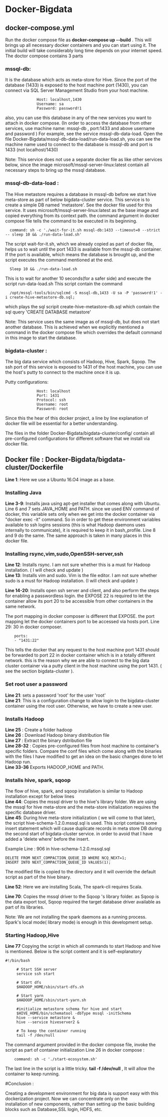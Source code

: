 # Docker-Bigdata

## docker-compose.yml

Run the docker compose file as  **docker-compose up --build** . This will brings up all necessary docker containers and you can start using it. The initial build will take considerably long time depends on your internet speed. The doctor compose contains 3 parts

### mssql-db:

It is the database which acts as meta-store for Hive. Since the port of the database (1433) is exposed to the host machine port (1430),
you can connect via SQL Server Management Studio from your host machine.

```
              Host: localhost,1430
              Username: sa
              Password: password!1
```
also, you can use this database in any of the new services you want to attach in docker compose.
(In order to access the database from other services, use machine name: mssql-db , port:1433 and above username and password )
For example, see the service mssql-db-data-load. Open the file Docker-Bigdata/mssql-db-data-load/run-data-load.sh, you can see the machine
name used to connect to the database is mssql-db and port is 1433  (not localhost/1430)

Note: This service does not use a separate docker file as like other services below, since the image microsoft/mssql-server-linux:latest
contain all necessary steps to bring up the mssql database.

### mssql-db-data-load :

The Hive metastore requires a database in mssql-db before we start hive meta-store as part of below bigdata-cluster service.
This service is to create a simple DB named 'metastore'. See the docker file used for this service. It uses microsoft/mssql-server-linux:latest as the base image and copied everything from its context path. the command argument in docker compose
file tells the command to be executed in its beginning. 

``` 
  command: sh -c './wait-for-it.sh mssql-db:1433 --timeout=0 --strict -- sleep 10 && ./run-data-load.sh'
```
The script wait-for-it.sh, which we already copied as part of docker file, helps us to wait until the port 1433 is available from the mssql-db container. If the port is available, which means the database is brought up, and the script executes the command mentioned at the end.
``` 
  Sleep 10 && ./run-data-load.sh
```
This is to wait for another 10 seconds(for a safer side) and execute the script run-data-load.sh
This script contain the command 
```
  /opt/mssql-tools/bin/sqlcmd -S mssql-db,1433 -U sa -P 'password!1' -i create-hive-metastore-db.sql;
```
which plays the sql scripit create-hive-metastore-db.sql which contain the sql query 'CREATE DATABASE metastore'

Note:  This service uses the same image as of mssql-db, but does not start another database. This is achieved when we explicitly 
mentioned a command in the docker compose file which overrides the default command in this image to start the database.

### bigdata-cluster :

The big data service which consists of Hadoop, Hive, Spark, Sqoop. The ssh port of this service is exposed to 1431 of the host machine,
you can use the host's putty to connect to the machine once it is up.

Putty configurations:
 
```
              Host: localhost
              Port: 1431
              Protocol: ssh
              Username: root
              Password: root
```
Since this the hear of this docker project, a line by line explanation of docker file will be essential for a better understanding. 

The files in the folder Docker-Bigdata/bigdata-cluster/config/ contain all pre-configured configurations for different software that 
we install via docker file.


## Docker file : Docker-Bigdata/bigdata-cluster/Dockerfile

**Line 1**: Here we use a Ubuntu 16.O4 image as a base.

### Installing Java
**Line 3-9**: Installs java using apt-get installer that comes along with Ubuntu.  
Line 6 and 7 sets JAVA_HOME and PATH. since we used ENV command of docker, this variable sets only when we get into the docker container via "docker exec -it" command. So in order to get these environment variables available to ssh logins sessions (this is what Hadoop daemons uses internally to communicate), it is required to keep it in bash_profile. Line 8 and 9 do the same. The same approach is taken in many places in this docker file.

### Installing rsync,vim,sudo,OpenSSH-server,ssh
**Line 12**: Installs rsync. I am not sure whether this is a must for Hadoop installation. ( I will check and update )  
**Line 13**: Installs vim and sudo. Vim is the file editor. I am not sure whether sudo is a must for Hadoop installation. (I will check and update )  

**Line 14-20**: Installs open ssh server and client, and also perform the steps for enabling a passwordless login. the EXPOSE 22 is required to let the container allow its port 20 to be accessible from other containers in the same network.

The port mapping in docker composer is different that EXPOSE. the port mapping let the docker containers port to be accessed via hosts port. 
Line 29: 30 in docker composer.
````
    ports:
    - "1431:22"
````
This tells the docker that any request to the host machine port 1431 should be forwarded to port 22 in docker container which is in a totally different network. this is the reason why we are able to connect to the big data cluster container via a putty client in the host machine using the port 1431. ( see the section bigdata-cluster ).

### Set root user a password
**Line 21**: sets a password 'root' for the user 'root'  
**Line 21**: This is a configuration change to allow login to the bigdata-cluster container using the root user.
              Otherwise, we have to create a new user.

### Installs Hadoop
**Line 25** : Create a folder hadoop  
**Line 26** : Download Hadoop binary distribution file  
**Line 27** : Extract the binary dstribution file  
**Line 28-32** : Copies pre-configured files from host machine to container's specific folders.
                 Compare the conf files which come along with the binaries with the files I have modified to get an idea on the basic changes done to let Hadoop run.  
**Line 33-36**  Exports HADOOP_HOME and PATH. 

### Installs hive, spark, sqoop

The flow of hive, spark, and sqoop installation is similar to Hadoop installation except for below lines  
**Line 44**: Copies the mssql driver to the hive's library folder. We are using the mssql for hive meta-store and the meta-store initialization requires the specific database driver.  
**Line 45**: During hive meta-store initialization ( we will come to that later), the script hive-schema-1.2.0.mssql.sql is used.
This script contains some insert statement which will cause duplicate records in meta store DB during the second start of bigdata-cluster service. in order to avoid that I have added a 'delete where' before the insert.   

Example Line :  906 in hive-schema-1.2.0.mssql.sql
```
DELETE FROM NEXT_COMPACTION_QUEUE_ID WHERE NCQ_NEXT=1;
INSERT INTO NEXT_COMPACTION_QUEUE_ID VALUES(1);
````

The modified file is copied to the directory and it will override the default script as part of the hive binary.

**Line 52**: Here we are installing Scala, The spark-cli requires Scala.  

**Line 70**: Copies the mssql driver to the Sqoop 's library folder. as Sqoop is the data export tool, Sqoop required the target database driver available as part of its libraries.  


Note: We are not installing the spark daemons as a running process. Spark's local mode( library mode) is enough in this development setup.

### Starting Hadoop,Hive

**Line 77** Copying the script in which all commands to start Hadoop and hive is mentioned.
 Below is the script content and it is self-explanatory   
 
 ```
 #!/bin/bash

      # Start SSH server 
      service ssh start

      # Start dfs  
      $HADOOP_HOME/sbin/start-dfs.sh

      # Start yarn  
      $HADOOP_HOME/sbin/start-yarn.sh

      #initialize metastore schema for hive and start
      $HIVE_HOME/bin/schematool -dbType mssql -initSchema
      hive --service metastore &
      hive --service hiveserver2 &

      # To keep the container running
      tail -f /dev/null

 ```

The command argument provided in the docker compose file, invoke the script as part of container initialization
Line 26 in docker compose :
```
    command: sh -c './start-ecosystem.sh'
``` 

The last line in the script is a little tricky.  **tail -f /dev/null** , It will allow the container to keep running.

#Conclusion :

Creating a development environment for big data is support easy with this dockerization project. Now we can concentrate only on the  
installation of new components, rather than setting up the basic building blocks such as Database,SSL login, HDFS, etc. 
                 

